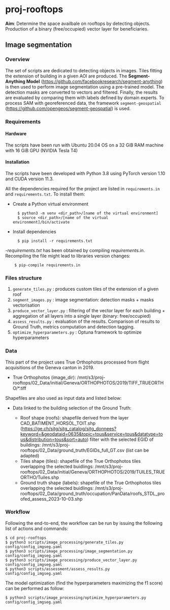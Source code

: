 # proj-rooftops

**Aim**: Determine the space availbale on rooftops by detecting objects. Production of a binary (free/occupied) vector layer for beneficiaries.

## Image segmentation 

### Overview
The set of scripts are dedicated to detecting objects in images. Tiles fitting the extension of building in a given AOI are produced. The **Segment-Anything Model** (https://github.com/facebookresearch/segment-anything) is then used to perform image segmentation using a pre-trained model. The detection masks are converted to vectors and filtered. Finally, the results are evaluated by comparing them with labels defined by domain experts. To process SAM with georeferenced data, the framework `segment-geospatial` (https://github.com/opengeos/segment-geospatial) is used. 

### Requirements

#### Hardware

The scripts have been run with Ubuntu 20.04 OS on a 32 GiB RAM machine with 16 GiB GPU (NVIDIA Tesla T4)

#### Installation

The scripts have been developed with Python 3.8 using PyTorch version 1.10 and CUDA version 11.3.

All the dependencies required for the project are listed in `requirements.in` and `requirements.txt`. To install them:

- Create a Python virtual environment

        $ python3 -m venv <dir_path>/[name of the virtual environment]
        $ source <dir_path>/[name of the virtual environment]/bin/activate

- Install dependencies

        $ pip install -r requirements.txt

-_requirements.txt_ has been obtained by compiling _requirements.in_. Recompiling the file might lead to libraries version changes:

        $ pip-compile requirements.in


### Files structure

1. `generate_tiles.py` : produces custom tiles of the extension of a given roof
2. `segment_images.py` : image segmentation: detection masks + masks vectorisation
3. `produce_vector_layer.py` : filtering of the vector layer for each building + aggregation of all layers into a single layer (binary: free/occupied)
4. `assess_results.py` : evaluation of the results. Comparison of results to Ground Truth, metrics computation and detection tagging.
5. `optimize_hyperparameters.py` : Optuna framework to optimize hyperparameters

### Data

This part of the project uses True Orthophotos processed from flight acquisitions of the Geneva canton in 2019.

- True Orthophotos (image_dir): /mnt/s3/proj-rooftops/02_Data/initial/Geneva/ORTHOPHOTOS/2019/TIFF_TRUEORTHO/*.tiff

Shapefiles are also used as input data and listed below:

- Data linked to the building selection of the Ground Truth:

    - Roof shape (roofs): shapefile derived from the layer CAD_BATIMENT_HORSOL_TOIT.shp (https://ge.ch/sitg/sitg_catalog/sitg_donnees?keyword=&geodataid=0635&topic=tous&service=tous&datatype=tous&distribution=tous&sort=auto) filter with the selected EGID of buildings: /mnt/s3/proj-rooftops/02_Data/ground_truth/EGIDs_full_GT.csv (list can be adapted)
    - Tiles shape (tiles): shapefile of the True Orthophotos tiles overlapping the selected buidlings: /mnt/s3/proj-rooftops/02_Data/initial/Geneva/ORTHOPHOTOS/2019/TUILES_TRUEORTHO/Tuiles.shp
    - Ground truth shape (labels): shapefile of the True Orthophotos tiles overlapping the selected buidlings: /mnt/s3/proj-rooftops/02_Data/ground_truth/occupation/PanData/roofs_STDL_proofed_assess_2023-10-03.shp

### Workflow

Following the end-to-end, the workflow can be run by issuing the following list of actions and commands:

    $ cd proj-rooftops
    $ python3 scripts/image_processing/generate_tiles.py config/config_imgseg.yaml
    $ python3 scripts/image_processing/image_segmentation.py config/config_imgseg.yaml
    $ python3 scripts/image_processing/produce_vector_layer.py config/config_imgseg.yaml
    $ python3 scripts/assessment/assess_results.py config/config_imgseg.yaml

The model optimization (find the hyperparameters maximizing the f1 score) can be performed as follow:

    $ python3 scripts/image_processing/optimize_hyperparameters.py config/config_imgseg.yaml